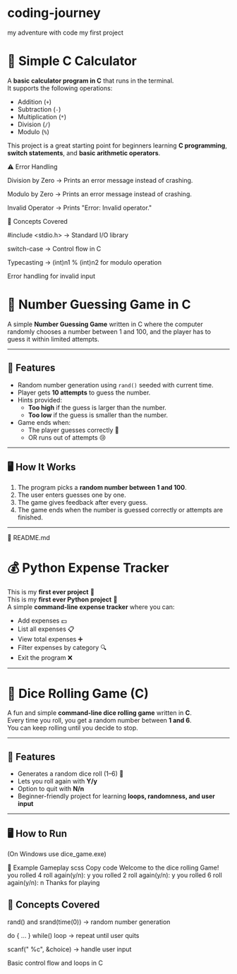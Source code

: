 # coding-journey
my adventure with code
my first project
# 🧮 Simple C Calculator

A **basic calculator program in C** that runs in the terminal.  
It supports the following operations:
- Addition (`+`)
- Subtraction (`-`)
- Multiplication (`*`)
- Division (`/`)
- Modulo (`%`)

This project is a great starting point for beginners learning **C programming**, **switch statements**, and **basic arithmetic operators**.

⚠️ Error Handling

Division by Zero → Prints an error message instead of crashing.

Modulo by Zero → Prints an error message instead of crashing.

Invalid Operator → Prints "Error: Invalid operator."

📖 Concepts Covered

#include <stdio.h> → Standard I/O library

switch-case → Control flow in C

Typecasting → (int)n1 % (int)n2 for modulo operation

Error handling for invalid input

# 🎯 Number Guessing Game in C

A simple **Number Guessing Game** written in C where the computer randomly chooses a number between 1 and 100, and the player has to guess it within limited attempts.

---

## 📌 Features
- Random number generation using `rand()` seeded with current time.
- Player gets **10 attempts** to guess the number.
- Hints provided:
  - **Too high** if the guess is larger than the number.
  - **Too low** if the guess is smaller than the number.
- Game ends when:
  - The player guesses correctly 🎉
  - OR runs out of attempts 😢

---

## 🖥️ How It Works
1. The program picks a **random number between 1 and 100**.
2. The user enters guesses one by one.
3. The game gives feedback after every guess.
4. The game ends when the number is guessed correctly or attempts are finished.

---

📄 README.md
# 💰 Python Expense Tracker

This is my **first ever  project** 🎉  
This is my **first ever Python project** 🎉  
A simple **command-line expense tracker** where you can:
- Add expenses 💵
- List all expenses 📋
- View total expenses ➕
- Filter expenses by category 🔍
- Exit the program ❌

---
 # 🎲 Dice Rolling Game (C)

A fun and simple **command-line dice rolling game** written in **C**.  
Every time you roll, you get a random number between **1 and 6**.  
You can keep rolling until you decide to stop.  

---

## 🚀 Features
- Generates a random dice roll (1–6) 🎲  
- Lets you roll again with **Y/y**  
- Option to quit with **N/n**  
- Beginner-friendly project for learning **loops, randomness, and user input**  

---

## 🖥️ How to Run


(On Windows use dice_game.exe)

📝 Example Gameplay
scss
Copy code
Welcome to the dice rolling Game!
you rolled 4
roll again(y/n): y
you rolled 2
roll again(y/n): y
you rolled 6
roll again(y/n): n
Thanks for playing

## 📖 Concepts Covered
rand() and srand(time(0)) → random number generation

do { ... } while() loop → repeat until user quits

scanf(" %c", &choice) → handle user input

Basic control flow and loops in C

